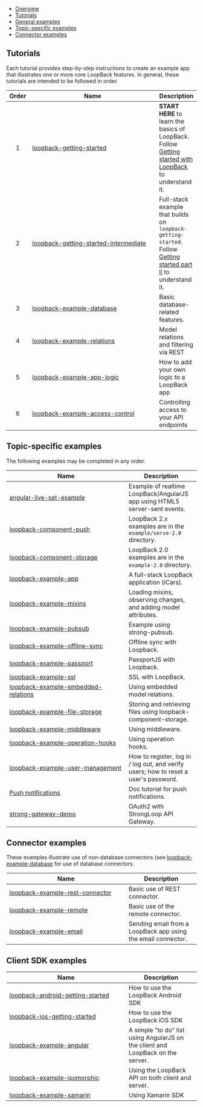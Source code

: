 - [Overview](#overview)
- [Tutorials](#tutorials)
- [General examples](#general-examples)
- [Topic-specific examples](#topic-specific-examples)
- [Connector examples](#connector-examples)

## Tutorials

Each tutorial provides step-by-step instructions to create an example app that illustrates one or more
core LoopBack features.
In general, these tutorials are intended to be followed in order.

<table><thead>
<tr>
<th align="center">Order</th>
<th width="320">Name</th>
<th>Description</th>
</tr>
</thead><tbody>
<tr>
<td align="center">1</td>
<td>
<a href="https://github.com/strongloop/loopback-getting-started">loopback-getting-started</a></td>
<td><b>START HERE</b> to learn the basics of LoopBack. Follow <a href="http://docs.strongloop.com/display/LB/Getting+started+with+LoopBack">Getting started with LoopBack</a> to understand it.</td>
</tr>
<tr>
<td align="center">2</td>
<td>
<a href="https://github.com/strongloop/loopback-getting-started-intermediate">loopback-getting-started-intermediate</a></td>
<td>Full-stack example that builds on <code>loopback-getting-started</code>. Follow <a href="http://docs.strongloop.com/display/LB/Getting+started+part+II">Getting started part II</a> to understand it.</td>
</tr>
<tr>
<td align="center">3</td>
<td>
<a href="https://github.com/strongloop/loopback-example-database">loopback-example-database</a></td>
<td>Basic database-related features.</td>
</tr>
<tr>
<td align="center">4</td>
<td>
<a href="https://github.com/strongloop/loopback-example-relations">loopback-example-relations</a></td>
<td>Model relations and filtering via REST</td>
</tr>
<tr>
<td align="center">5</td>
<td>
<a href="https://github.com/strongloop/loopback-example-app-logic">loopback-example-app-logic</a></td>
<td>How to add your own logic to a LoopBack app</td>
</tr>
<tr>
<td align="center">6</td>
<td>
<a href="https://github.com/strongloop/loopback-example-access-control">loopback-example-access-control</a></td>
<td>Controlling access to your API endpoints</td>
</tr>
</tbody></table>

## Topic-specific examples

The following examples may be completed in any order.

<table><thead>
<tr>
<th width="300">Name</th>
<th>Description</th>
</tr>
</thead><tbody>
<tr>
<td>
<a href="https://github.com/strongloop/angular-live-set-example">angular-live-set-example</a></td>
<td>Example of realtime LoopBack/AngularJS app using HTML5 server-sent events.</td>
</tr>
<tr>
<td>
<a href="https://github.com/strongloop/loopback-component-push/tree/master/example/server-2.0">loopback-component-push</a></td>
<td>LoopBack 2.x examples are in the <code>example/serve-2.0</code> directory.</td>
</tr>
<tr>
<td>
<a href="https://github.com/strongloop/loopback-component-storage/tree/master/example-2.0">loopback-component-storage</a></td>
<td>LoopBack 2.0 examples are in the <code>example-2.0</code> directory.</td>
</tr>

<tr>
<td>
<a href="https://github.com/strongloop/loopback-example-app">loopback-example-app</a></td>
<td>A full-stack LoopBack application (iCars).</td>
</tr>

<tr>
<td>
<a href="https://github.com/strongloop/loopback-example-mixins">loopback-example-mixins</a></td>
<td>Loading mixins, observing changes, and adding model attributes.</td>
</tr>
<tr>
<td>
<a href="https://github.com/strongloop/loopback-example-pubsub">loopback-example-pubsub</a></td>
<td>Example using strong-pubsub.</td>
</tr>
<tr>
<td>
<a href="https://github.com/strongloop/loopback-example-offline-sync">loopback-example-offline-sync</a></td>
<td>Offline sync with Loopback.</td>
</tr>
<tr>
<td>
<a href="https://github.com/strongloop/loopback-example-passport">loopback-example-passport</a></td>
<td>PassportJS with Loopback.</td>
</tr>
<tr>
<td>
<a href="https://github.com/strongloop/loopback-example-ssl">loopback-example-ssl</a></td>
<td>SSL with LoopBack.</td>
</tr>
<tr>
<td>
<a href="https://github.com/strongloop/loopback-example-embedded-relations">loopback-example-embedded-relations</a></td>
<td>Using embedded model relations.</td>
</tr>
<tr>
<td>
<a href="https://github.com/strongloop/loopback-example-file-storage">loopback-example-file-storage</a></td>
<td>Storing and retrieving files using loopback-component-storage.</td>
</tr>

<tr>
<td>
<a href="https://github.com/strongloop/loopback-example-middleware">loopback-example-middleware</a></td>
<td>Using middleware.</td>
</tr>
<tr>
<td>
<a href="https://github.com/strongloop/loopback-example-operation-hooks">loopback-example-operation-hooks</a></td>
<td>Using operation hooks.</td>

<tr>
<td>
<a href="https://github.com/strongloop/loopback-example-user-management">loopback-example-user-management</a></td>
<td>How to register, log in / log out, and verify users; how to reset a user's password.</td>
</tr>

<tr>
<td>
<a href="http://docs.strongloop.com/display/LB/Tutorial:+Push+notifications">Push notifications</a></td>
<td>Doc tutorial for push notifications.</td>
</tr>
<tr>
<td>
<a href="https://github.com/strongloop/strong-gateway-demo">strong-gateway-demo</a></td>
<td>OAuth2 with StrongLoop API Gateway.</td>
</tr>
</tbody></table>

## Connector examples

These examples illustrate use of non-database connectors (see [loopback-example-database](https://github.com/strongloop/loopback-example-database) for use of database connectors.

<table><thead>
<tr>
<th width="300">Name </th>
<th>Description</th>
</tr>
</thead><tbody>
<tr>
<td><a href="https://github.com/strongloop/loopback-example-rest-connector">loopback-example-rest-connector</a></td>
<td>Basic use of REST connector.</td>
</tr>
<tr>
<td><a href="https://github.com/strongloop/loopback-example-remote">loopback-example-remote</a></td>
<td>Basic use of the remote connector.</td>
</tr>
<tr>
<td><a href="https://github.com/strongloop/loopback-example-email">loopback-example-email</a></td>
<td>Sending email from a LoopBack app using the email connector.</td>
</tr>
</tbody></table>

## Client SDK examples

<table><thead>
<tr>
<th width="300">Name </th>
<th>Description</th>
</tr>
</thead><tbody>
<tr><td>
<a href="https://github.com/strongloop/loopback-android-getting-started">loopback-android-getting-started</a></td>
<td>How to use the LoopBack Android SDK
</td></tr>
<tr><td>
<a href="https://github.com/strongloop/loopback-ios-getting-started">loopback-ios-getting-started</a></td>
<td>How to use the LoopBack iOS SDK
</td></tr>
<tr><td>
<a href="https://github.com/strongloop/loopback-example-angular">loopback-example-angular</a></td>
<td>A simple "to do" list using AngularJS on the client and LoopBack on the server.</td>
</tr>
<tr><td>
<a href="https://github.com/strongloop/loopback-example-isomorphic">loopback-example-isomorphic</a></td>
<td>Using the LoopBack API on both client and server.</td>
</tr>
<tr>
<td><a href="https://github.com/strongloop/loopback-example-xamarin">loopback-example-xamarin</a></td>
<td>Using Xamarin SDK</td>
</tr>
</tbody></table>
